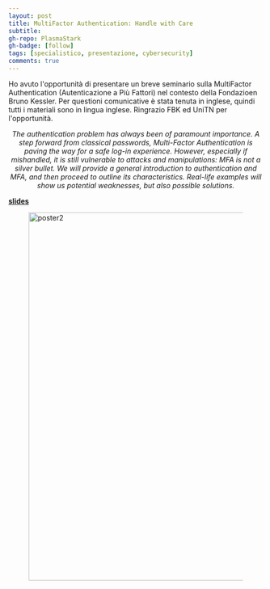 ```yaml
---
layout: post
title: MultiFactor Authentication: Handle with Care
subtitle: 
gh-repo: PlasmaStark
gh-badge: [follow]
tags: [specialistico, presentazione, cybersecurity]
comments: true
---
```



Ho avuto l'opportunità di presentare un breve seminario sulla MultiFactor Authentication (Autenticazione a Più Fattori) nel contesto della Fondazioen Bruno Kessler. Per questioni comunicative è stata tenuta in inglese, quindi tutti i materiali sono in lingua inglese. Ringrazio FBK ed UniTN per l'opportunità.


<center> 
  <em>
    The authentication problem has always been of paramount importance. A step forward from classical passwords, Multi-Factor Authentication is paving the way for a safe log-in experience. However, especially if mishandled, it is still vulnerable to attacks and manipulations: MFA is not a silver bullet.
We will provide a general introduction to authentication and MFA, and then proceed to outline its characteristics. Real-life examples will show us potential weaknesses, but also possible solutions. 
  </em>
</center>


[**slides**](https://github.com/PlasmaStark/plasmastark.github.io/files/10254671/mfa_slides.pdf)

<figure>
  <img src="https://user-images.githubusercontent.com/64229723/208320355-a140cff6-5d4e-44fd-9285-b560359d9ae2.jpg" alt="poster2" class="center" width="729"/>
</figure>

